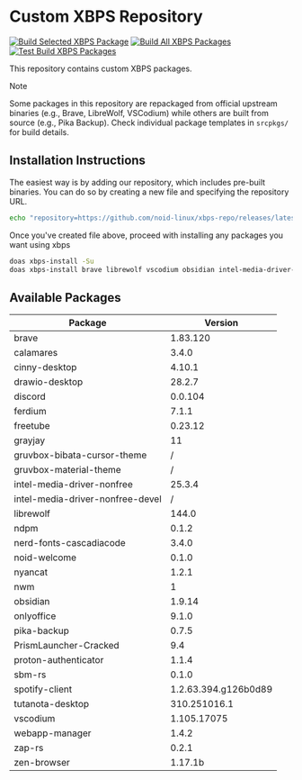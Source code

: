 # Custom XBPS Repository

[![Build Selected XBPS Package](https://github.com/noid-linux/xbps-repo/actions/workflows/build-selected-packages.yml/badge.svg)](https://github.com/noid-linux/xbps-repo/actions/workflows/build-selected-packages.yml) [![Build All XBPS Packages](https://github.com/noid-linux/xbps-repo/actions/workflows/build-all-packages.yml/badge.svg)](https://github.com/noid-linux/xbps-repo/actions/workflows/build-all-packages.yml) [![Test Build XBPS Packages](https://github.com/noid-linux/xbps-repo/actions/workflows/test-build-packages.yml/badge.svg)](https://github.com/noid-linux/xbps-repo/actions/workflows/test-build-packages.yml)

This repository contains custom XBPS packages.

> [!NOTE]
> Some packages in this repository are repackaged from official upstream binaries (e.g., Brave, LibreWolf, VSCodium) while others are built from source (e.g., Pika Backup). Check individual package templates in `srcpkgs/` for build details.

## Installation Instructions

The easiest way is by adding our repository, which includes pre-built binaries. You can do so by creating a new file and specifying the repository URL.

```bash
echo "repository=https://github.com/noid-linux/xbps-repo/releases/latest/download" | doas tee /etc/xbps.d/noid-xbps-repo.conf
```

Once you've created file above, proceed with installing any packages you want using xbps

```bash
doas xbps-install -Su
doas xbps-install brave librewolf vscodium obsidian intel-media-driver-nonfree
```

## Available Packages

| Package                          | Version              |
| -------------------------------- | -------------------- |
| brave                            | 1.83.120             |
| calamares                        | 3.4.0                |
| cinny-desktop                    | 4.10.1               |
| drawio-desktop                   | 28.2.7               |
| discord                          | 0.0.104              |
| ferdium                          | 7.1.1                |
| freetube                         | 0.23.12              |
| grayjay                          | 11                   |
| gruvbox-bibata-cursor-theme      | /                    |
| gruvbox-material-theme           | /                    |
| intel-media-driver-nonfree       | 25.3.4               |
| intel-media-driver-nonfree-devel | /                    |
| librewolf                        | 144.0                |
| ndpm                             | 0.1.2                |
| nerd-fonts-cascadiacode          | 3.4.0                |
| noid-welcome                     | 0.1.0                |
| nyancat                          | 1.2.1                |
| nwm                              | 1                    |
| obsidian                         | 1.9.14               |
| onlyoffice                       | 9.1.0                |
| pika-backup                      | 0.7.5                |
| PrismLauncher-Cracked            | 9.4                  |
| proton-authenticator             | 1.1.4                |
| sbm-rs                           | 0.1.0                |
| spotify-client                   | 1.2.63.394.g126b0d89 |
| tutanota-desktop                 | 310.251016.1         |
| vscodium                         | 1.105.17075          |
| webapp-manager                   | 1.4.2                |
| zap-rs                           | 0.2.1                |
| zen-browser                      | 1.17.1b              |
